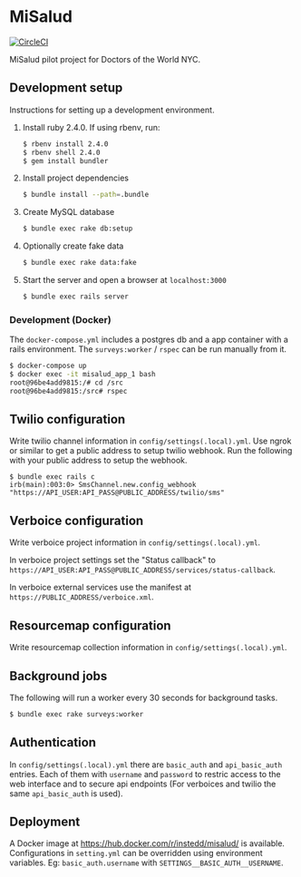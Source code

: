 # MiSalud

[![CircleCI](https://circleci.com/gh/instedd/misalud.svg?style=svg)](https://circleci.com/gh/instedd/misalud)

MiSalud pilot project for Doctors of the World NYC.

## Development setup

Instructions for setting up a development environment.

1. Install ruby 2.4.0. If using rbenv, run:
    ```bash
    $ rbenv install 2.4.0
    $ rbenv shell 2.4.0
    $ gem install bundler
    ```

2. Install project dependencies
    ```bash
    $ bundle install --path=.bundle
    ```

3. Create MySQL database
    ```bash
    $ bundle exec rake db:setup
    ```

4. Optionally create fake data
    ```bash
    $ bundle exec rake data:fake
    ```

5. Start the server and open a browser at `localhost:3000`
    ```bash
    $ bundle exec rails server
    ```

### Development (Docker)

The `docker-compose.yml` includes a postgres db and a app container with a rails environment.
The `surveys:worker` / `rspec` can be run manually from it.

```bash
$ docker-compose up
$ docker exec -it misalud_app_1 bash
root@96be4add9815:/# cd /src
root@96be4add9815:/src# rspec
```

## Twilio configuration

Write twilio channel information in `config/settings(.local).yml`.
Use ngrok or similar to get a public address to setup twilio webhook.
Run the following with your public address to setup the webhook.

```
$ bundle exec rails c
irb(main):003:0> SmsChannel.new.config_webhook "https://API_USER:API_PASS@PUBLIC_ADDRESS/twilio/sms"
```

## Verboice configuration

Write verboice project information in `config/settings(.local).yml`.

In verboice project settings set the "Status callback" to `https://API_USER:API_PASS@PUBLIC_ADDRESS/services/status-callback`.

In verboice external services use the manifest at `https://PUBLIC_ADDRESS/verboice.xml`.

## Resourcemap configuration

Write resourcemap collection information in `config/settings(.local).yml`.

## Background jobs

The following will run a worker every 30 seconds for background tasks.

```bash
$ bundle exec rake surveys:worker
```

## Authentication

In `config/settings(.local).yml` there are `basic_auth` and `api_basic_auth` entries. Each of them with `username` and `password` to restric access to the web interface and to secure api endpoints (For verboices and twilio the same `api_basic_auth` is used).

## Deployment

A Docker image at https://hub.docker.com/r/instedd/misalud/ is available. Configurations in `setting.yml` can be overridden using environment variables. Eg: `basic_auth.username` with `SETTINGS__BASIC_AUTH__USERNAME`.

